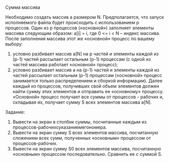 Сумма массива
 
Необходимо создать массив a размером N. Предполагается, что запуск исполняемого файла будет происходить с использованием p процессов. Один из p процессов  («основной»)  заполняет  элементы массива  следующим образом: a[i] = i, где 0 <= i < N – индекс массива. После заполнения массива этот же «основной» процесс по вашему выбору:
1) условно разбивает массив a[N] на p частей и элементы каждой из (p-1) частей рассылает остальным (p-1) процессам (с одной из частей массива работает «основной» процесс); 
2) условно разбивает массив a на (p-1) частей и элементы каждой из частей  рассылает  остальным (p-1) процессам («основной»  процесс занимается только распределением и сборкой информации). 
Далее каждый из процессов, получивших свой объем элементов должен найти сумму этих элементов и отправить ее «основному» процессу.
«Основной» процесс  получает  все  суммы  от  процессов - рабочих и, складывая их, получает сумму S всех элементов массива a[N].  

Задание: 
1) Вывести на экран в столбик суммы, посчитанные каждым из процессов-рабочихсуказаниемегономера.
2) Вывести на экран сумму S всех элементов массива, посчитанную сложением всех сумм, полученных «основным» процессом от процессов-рабочих.
3) Вывести на экран сумму S0 всех элементов массива, посчитанную «основным» процессом последовательно. Сравнить ее с суммой S. 

